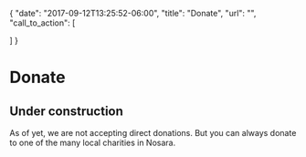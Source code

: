 {
  "date": "2017-09-12T13:25:52-06:00",
  "title": "Donate",
  "url": "",
  "call_to_action": [

  ]
}
# Donate
        

## Under construction
        

As of yet, we are not accepting direct donations. But you can always donate to one of the many local charities in Nosara.